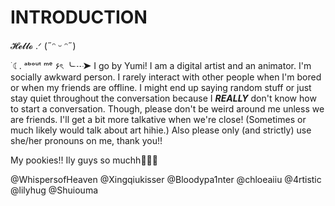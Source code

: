 # INTRODUCTION

𝓗𝓮𝓵𝓵𝓸 .ᐟ (˶ᵔ ᵕ ᵔ˶)

  ࣪ ☾. ᵃᵇᵒᵘᵗ ᵐᵉ ۶ৎ
  ╰┈➤ I go by Yumi! I am a digital artist and an animator. I'm socially awkward person. I rarely interact with other people when I'm bored or when my friends are offline. I might end up saying random stuff or just stay quiet throughout the conversation because I ***REALLY*** don't know how to start a conversation. Though, please don't be weird around me unless we are friends. I'll get a bit more talkative when we're close! (Sometimes or much likely would talk about art hihie.) Also please only (and strictly) use she/her pronouns on me, thank you!!

  My pookies!! Ily guys so muchh💙🩵🤍
  
  @WhispersofHeaven
  @Xingqiukisser @Bloodypa1nter
  @chloeaiiu
  @4rtistic
  @lilyhug
  @Shuiouma
